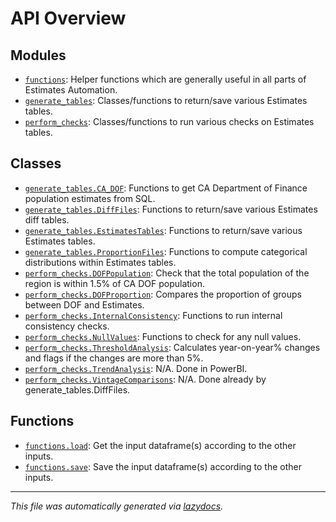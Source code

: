 <!-- markdownlint-disable -->

# API Overview

## Modules

- [`functions`](./functions.md#module-functions): Helper functions which are generally useful in all parts of Estimates Automation.
- [`generate_tables`](./generate_tables.md#module-generate_tables): Classes/functions to return/save various Estimates tables.
- [`perform_checks`](./perform_checks.md#module-perform_checks): Classes/functions to run various checks on Estimates tables.

## Classes

- [`generate_tables.CA_DOF`](./generate_tables.md#class-ca_dof): Functions to get CA Department of Finance population estimates from SQL.
- [`generate_tables.DiffFiles`](./generate_tables.md#class-difffiles): Functions to return/save various Estimates diff tables.
- [`generate_tables.EstimatesTables`](./generate_tables.md#class-estimatestables): Functions to return/save various Estimates tables.
- [`generate_tables.ProportionFiles`](./generate_tables.md#class-proportionfiles): Functions to compute categorical distributions within Estimates tables.
- [`perform_checks.DOFPopulation`](./perform_checks.md#class-dofpopulation): Check that the total population of the region is within 1.5% of CA DOF population.
- [`perform_checks.DOFProportion`](./perform_checks.md#class-dofproportion): Compares the proportion of groups between DOF and Estimates.
- [`perform_checks.InternalConsistency`](./perform_checks.md#class-internalconsistency): Functions to run internal consistency checks.
- [`perform_checks.NullValues`](./perform_checks.md#class-nullvalues): Functions to check for any null values.
- [`perform_checks.ThresholdAnalysis`](./perform_checks.md#class-thresholdanalysis): Calculates year-on-year% changes and flags if the changes are more than 5%.
- [`perform_checks.TrendAnalysis`](./perform_checks.md#class-trendanalysis): N/A. Done in PowerBI.
- [`perform_checks.VintageComparisons`](./perform_checks.md#class-vintagecomparisons): N/A. Done already by generate_tables.DiffFiles.

## Functions

- [`functions.load`](./functions.md#function-load): Get the input dataframe(s) according to the other inputs.
- [`functions.save`](./functions.md#function-save): Save the input dataframe(s) according to the other inputs.


---

_This file was automatically generated via [lazydocs](https://github.com/ml-tooling/lazydocs)._
